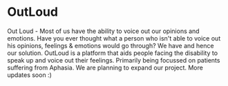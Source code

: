 # OutLoud
Out Loud - Most of us have the ability to voice out our opinions and emotions. 
Have you ever thought what a person who isn't able to voice out his opinions, feelings & emotions would go through? We have and hence our solution.
OutLoud is a platform that aids people facing the disability to speak up and voice out their feelings. Primarily being focussed on patients
suffering from Aphasia. We are planning to expand our project. More updates soon :)
